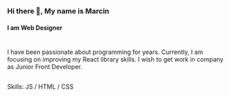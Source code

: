 ### Hi there 👋, My name is Marcin
#### I am Web Designer

# 
I have been passionate about programming for years. Currently, I am focusing on improving my React library skills. I wish to get work in company as Junior Front Developer.

## 
Skills: JS / HTML / CSS 








